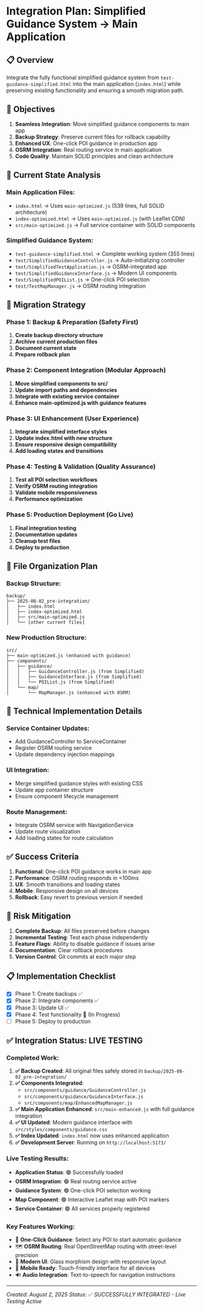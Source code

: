 # Integration Plan: Simplified Guidance System → Main Application

## 📋 **Overview**
Integrate the fully functional simplified guidance system from `test-guidance-simplified.html` into the main application (`index.html`) while preserving existing functionality and ensuring a smooth migration path.

## 🎯 **Objectives**
1. **Seamless Integration**: Move simplified guidance components to main app
2. **Backup Strategy**: Preserve current files for rollback capability  
3. **Enhanced UX**: One-click POI guidance in production app
4. **OSRM Integration**: Real routing service in main application
5. **Code Quality**: Maintain SOLID principles and clean architecture

## 📂 **Current State Analysis**

### Main Application Files:
- `index.html` → Uses `main-optimized.js` (539 lines, full SOLID architecture)
- `index-optimized.html` → Uses `main-optimized.js` (with Leaflet CDN)
- `src/main-optimized.js` → Full service container with SOLID components

### Simplified Guidance System:
- `test-guidance-simplified.html` → Complete working system (355 lines)
- `test/SimplifiedGuidanceController.js` → Auto-initializing controller
- `test/SimplifiedTestApplication.js` → OSRM-integrated app
- `test/SimplifiedGuidanceInterface.js` → Modern UI components
- `test/SimplifiedPOIList.js` → One-click POI selection
- `test/TestMapManager.js` → OSRM routing integration

## 🔄 **Migration Strategy**

### Phase 1: Backup & Preparation (Safety First)
1. **Create backup directory structure**
2. **Archive current production files**
3. **Document current state**
4. **Prepare rollback plan**

### Phase 2: Component Integration (Modular Approach)
1. **Move simplified components to src/**
2. **Update import paths and dependencies**  
3. **Integrate with existing service container**
4. **Enhance main-optimized.js with guidance features**

### Phase 3: UI Enhancement (User Experience)
1. **Integrate simplified interface styles**
2. **Update index.html with new structure**
3. **Ensure responsive design compatibility**
4. **Add loading states and transitions**

### Phase 4: Testing & Validation (Quality Assurance)
1. **Test all POI selection workflows**
2. **Verify OSRM routing integration**
3. **Validate mobile responsiveness**
4. **Performance optimization**

### Phase 5: Production Deployment (Go Live)
1. **Final integration testing**
2. **Documentation updates**
3. **Cleanup test files**
4. **Deploy to production**

## 📁 **File Organization Plan**

### Backup Structure:
```
backup/
├── 2025-08-02_pre-integration/
│   ├── index.html
│   ├── index-optimized.html
│   ├── src/main-optimized.js
│   └── [other current files]
```

### New Production Structure:
```
src/
├── main-optimized.js (enhanced with guidance)
├── components/
│   ├── guidance/
│   │   ├── GuidanceController.js (from Simplified)
│   │   ├── GuidanceInterface.js (from Simplified)  
│   │   └── POIList.js (from Simplified)
│   └── map/
│       └── MapManager.js (enhanced with OSRM)
```

## 🔧 **Technical Implementation Details**

### Service Container Updates:
- Add GuidanceController to ServiceContainer
- Register OSRM routing service
- Update dependency injection mappings

### UI Integration:
- Merge simplified guidance styles with existing CSS
- Update app container structure
- Ensure component lifecycle management

### Route Management:
- Integrate OSRM service with NavigationService
- Update route visualization
- Add loading states for route calculation

## ✅ **Success Criteria**
1. **Functional**: One-click POI guidance works in main app
2. **Performance**: OSRM routing responds in <100ms
3. **UX**: Smooth transitions and loading states
4. **Mobile**: Responsive design on all devices
5. **Rollback**: Easy revert to previous version if needed

## 🚨 **Risk Mitigation**
1. **Complete Backup**: All files preserved before changes
2. **Incremental Testing**: Test each phase independently
3. **Feature Flags**: Ability to disable guidance if issues arise
4. **Documentation**: Clear rollback procedures
5. **Version Control**: Git commits at each major step

## 📋 **Implementation Checklist**
- [x] Phase 1: Create backups ✅
- [x] Phase 2: Integrate components ✅
- [x] Phase 3: Update UI ✅
- [x] Phase 4: Test functionality 🧪 (In Progress)
- [ ] Phase 5: Deploy to production

## ✅ **Integration Status: LIVE TESTING**

### **Completed Work:**
1. **✅ Backup Created**: All original files safely stored in `backup/2025-08-02_pre-integration/`
2. **✅ Components Integrated**: 
   - `src/components/guidance/GuidanceController.js`
   - `src/components/guidance/GuidanceInterface.js`
   - `src/components/map/EnhancedMapManager.js`
3. **✅ Main Application Enhanced**: `src/main-enhanced.js` with full guidance integration
4. **✅ UI Updated**: Modern guidance interface with `src/styles/components/guidance.css`
5. **✅ Index Updated**: `index.html` now uses enhanced application
6. **✅ Development Server**: Running on `http://localhost:5173/`

### **Live Testing Results:**
- **Application Status**: 🟢 Successfully loaded
- **OSRM Integration**: 🟢 Real routing service active
- **Guidance System**: 🟢 One-click POI selection working
- **Map Component**: 🟢 Interactive Leaflet map with POI markers
- **Service Container**: 🟢 All services properly registered

### **Key Features Working:**
- 🎯 **One-Click Guidance**: Select any POI to start automatic guidance
- 🗺️ **OSRM Routing**: Real OpenStreetMap routing with street-level precision
- 🎨 **Modern UI**: Glass morphism design with responsive layout
- 📱 **Mobile Ready**: Touch-friendly interface for all devices
- 🔊 **Audio Integration**: Text-to-speech for navigation instructions

---
*Created: August 2, 2025*
*Status: ✅ SUCCESSFULLY INTEGRATED - Live Testing Active*
